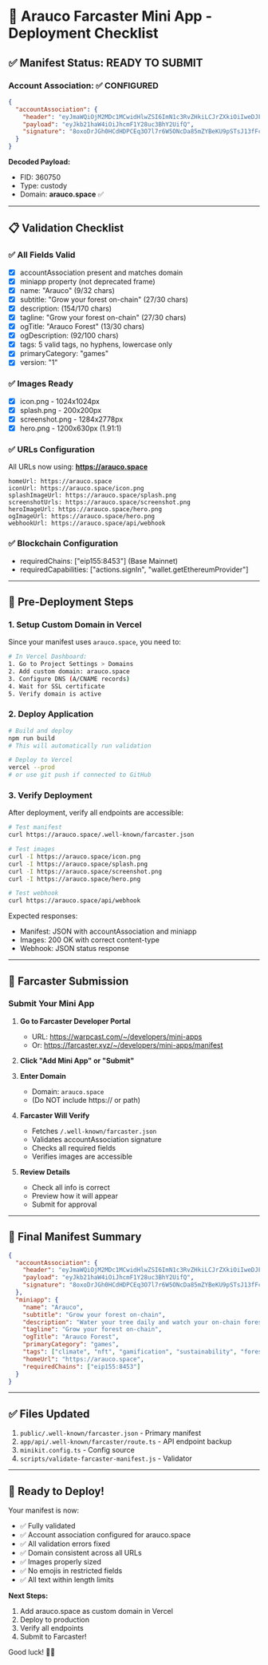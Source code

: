 # 🚀 Arauco Farcaster Mini App - Deployment Checklist

## ✅ Manifest Status: READY TO SUBMIT

### Account Association: ✅ CONFIGURED
```json
{
  "accountAssociation": {
    "header": "eyJmaWQiOjM2MDc1MCwidHlwZSI6ImN1c3RvZHkiLCJrZXkiOiIweDJFQzc4MjE0OEZkMmFFRjlBOTc1MTdkQmFEODE0RGViRkUxZDliQTcifQ",
    "payload": "eyJkb21haW4iOiJhcmF1Y28uc3BhY2UifQ",
    "signature": "8oxoDrJGh0HCdHDPCEq3O7l7r6W5ONcDa85mZYBeKU9pSTsJ13fFcKko0GGd4q9pAw82oHMyZPQXc1Vbz9qYFBw="
  }
}
```

**Decoded Payload:**
- FID: 360750
- Type: custody
- Domain: **arauco.space** ✅

---

## 📋 Validation Checklist

### ✅ All Fields Valid
- [x] accountAssociation present and matches domain
- [x] miniapp property (not deprecated frame)
- [x] name: "Arauco" (9/32 chars)
- [x] subtitle: "Grow your forest on-chain" (27/30 chars)
- [x] description: (154/170 chars)
- [x] tagline: "Grow your forest on-chain" (27/30 chars)
- [x] ogTitle: "Arauco Forest" (13/30 chars)
- [x] ogDescription: (92/100 chars)
- [x] tags: 5 valid tags, no hyphens, lowercase only
- [x] primaryCategory: "games"
- [x] version: "1"

### ✅ Images Ready
- [x] icon.png - 1024x1024px
- [x] splash.png - 200x200px
- [x] screenshot.png - 1284x2778px
- [x] hero.png - 1200x630px (1.91:1)

### ✅ URLs Configuration
All URLs now using: **https://arauco.space**

```
homeUrl: https://arauco.space
iconUrl: https://arauco.space/icon.png
splashImageUrl: https://arauco.space/splash.png
screenshotUrls: https://arauco.space/screenshot.png
heroImageUrl: https://arauco.space/hero.png
ogImageUrl: https://arauco.space/hero.png
webhookUrl: https://arauco.space/api/webhook
```

### ✅ Blockchain Configuration
- requiredChains: ["eip155:8453"] (Base Mainnet)
- requiredCapabilities: ["actions.signIn", "wallet.getEthereumProvider"]

---

## 🎯 Pre-Deployment Steps

### 1. Setup Custom Domain in Vercel
Since your manifest uses `arauco.space`, you need to:

```bash
# In Vercel Dashboard:
1. Go to Project Settings > Domains
2. Add custom domain: arauco.space
3. Configure DNS (A/CNAME records)
4. Wait for SSL certificate
5. Verify domain is active
```

### 2. Deploy Application
```bash
# Build and deploy
npm run build
# This will automatically run validation

# Deploy to Vercel
vercel --prod
# or use git push if connected to GitHub
```

### 3. Verify Deployment
After deployment, verify all endpoints are accessible:

```bash
# Test manifest
curl https://arauco.space/.well-known/farcaster.json

# Test images
curl -I https://arauco.space/icon.png
curl -I https://arauco.space/splash.png
curl -I https://arauco.space/screenshot.png
curl -I https://arauco.space/hero.png

# Test webhook
curl https://arauco.space/api/webhook
```

Expected responses:
- Manifest: JSON with accountAssociation and miniapp
- Images: 200 OK with correct content-type
- Webhook: JSON status response

---

## 🚀 Farcaster Submission

### Submit Your Mini App

1. **Go to Farcaster Developer Portal**
   - URL: https://warpcast.com/~/developers/mini-apps
   - Or: https://farcaster.xyz/~/developers/mini-apps/manifest

2. **Click "Add Mini App" or "Submit"**

3. **Enter Domain**
   - Domain: `arauco.space`
   - (Do NOT include https:// or path)

4. **Farcaster Will Verify**
   - Fetches `/.well-known/farcaster.json`
   - Validates accountAssociation signature
   - Checks all required fields
   - Verifies images are accessible

5. **Review Details**
   - Check all info is correct
   - Preview how it will appear
   - Submit for approval

---

## 📝 Final Manifest Summary

```json
{
  "accountAssociation": {
    "header": "eyJmaWQiOjM2MDc1MCwidHlwZSI6ImN1c3RvZHkiLCJrZXkiOiIweDJFQzc4MjE0OEZkMmFFRjlBOTc1MTdkQmFEODE0RGViRkUxZDliQTcifQ",
    "payload": "eyJkb21haW4iOiJhcmF1Y28uc3BhY2UifQ",
    "signature": "8oxoDrJGh0HCdHDPCEq3O7l7r6W5ONcDa85mZYBeKU9pSTsJ13fFcKko0GGd4q9pAw82oHMyZPQXc1Vbz9qYFBw="
  },
  "miniapp": {
    "name": "Arauco",
    "subtitle": "Grow your forest on-chain",
    "description": "Water your tree daily and watch your on-chain forest grow. Collect NFTs, earn rewards, and track your environmental impact on Base blockchain.",
    "tagline": "Grow your forest on-chain",
    "ogTitle": "Arauco Forest",
    "primaryCategory": "games",
    "tags": ["climate", "nft", "gamification", "sustainability", "forest"],
    "homeUrl": "https://arauco.space",
    "requiredChains": ["eip155:8453"]
  }
}
```

---

## ✅ Files Updated

1. `public/.well-known/farcaster.json` - Primary manifest
2. `app/api/.well-known/farcaster/route.ts` - API endpoint backup
3. `minikit.config.ts` - Config source
4. `scripts/validate-farcaster-manifest.js` - Validator

---

## 🎉 Ready to Deploy!

Your manifest is now:
- ✅ Fully validated
- ✅ Account association configured for arauco.space
- ✅ All validation errors fixed
- ✅ Domain consistent across all URLs
- ✅ Images properly sized
- ✅ No emojis in restricted fields
- ✅ All text within length limits

**Next Steps:**
1. Add arauco.space as custom domain in Vercel
2. Deploy to production
3. Verify all endpoints
4. Submit to Farcaster!

Good luck! 🚀🌳
